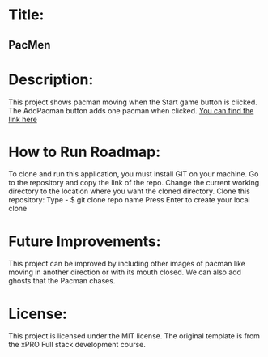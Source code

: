 
# Title:
## PacMen
# Description:
This project shows pacman moving when the Start game button is clicked. The AddPacman button adds one pacman when clicked.
[You can find the link here]( https://hema35.github.io/PacMen/)
# How to Run Roadmap:
To clone and run this application, you must install GIT on your machine.
Go to the repository and copy the link of the repo.
Change the current working directory to the location where you want the cloned directory.
Clone this repository: Type - $ git clone repo name
Press Enter to create your local clone
# Future Improvements:
This project can be improved by including other images of pacman like moving in another direction or with its mouth closed. We can also add ghosts that the Pacman chases.
# License:
This project is licensed under the MIT license. The original template is from the xPRO Full stack development course.
